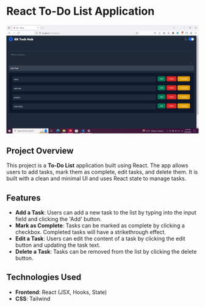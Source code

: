# React To-Do List Application
![result screenshot](./results/todo.png)
## Project Overview

This project is a  **To-Do List** application built using React. The app allows users to add tasks, mark them as complete, edit tasks, and delete them. It is built with a clean and minimal UI and uses React state to manage tasks.

## Features

- **Add a Task**: Users can add a new task to the list by typing into the input field and clicking the 'Add' button.
- **Mark as Complete**: Tasks can be marked as complete by clicking a checkbox. Completed tasks will have a strikethrough effect.
- **Edit a Task**: Users can edit the content of a task by clicking the edit button and updating the task text.
- **Delete a Task**: Tasks can be removed from the list by clicking the delete button.

## Technologies Used

- **Frontend**: React (JSX, Hooks, State)
- **CSS**: Tailwind 


